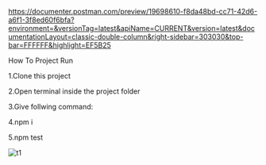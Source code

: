 https://documenter.postman.com/preview/19698610-f8da48bd-cc71-42d6-a6f1-3f8ed60f6bfa?environment=&versionTag=latest&apiName=CURRENT&version=latest&documentationLayout=classic-double-column&right-sidebar=303030&top-bar=FFFFFF&highlight=EF5B25

How To Project Run

1.Clone this project

2.Open terminal inside the project folder 

3.Give follwing command: 

4.npm i  

5.npm test

![t1](https://user-images.githubusercontent.com/101436175/175790652-ff0b9dd7-25ee-44ab-a115-71d86b5a65a5.JPG)


